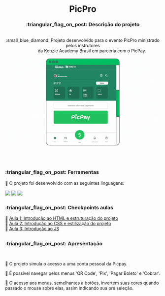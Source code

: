 # <div align="center"> PicPro </div>

<div align="center"><h3>:triangular_flag_on_post: Descrição do projeto</h3></div> <br>

<div align="center">:small_blue_diamond: Projeto desenvolvido para o evento PicPro ministrado pelos instrutores <br> &emsp;&emsp;&emsp;&emsp; da Kenzie Academy Brasil em parceria com o PicPay.</div>

<br>

<div align="center"><img align="center" width="500px" src="https://github.com/camilaMrt/KENZIE---PicPay/blob/main/assets/projeto%20picpro.gif?raw=true"></div>

<br><br>

##

<h3>:triangular_flag_on_post: Ferramentas</h3> 

:small_blue_diamond: O projeto foi desenvolvido com as seguintes linguagens: &emsp;&emsp;

<div>
<img width="61" align="center" src="https://img.shields.io/badge/HTML5-E34F26?style=for-the-badge&logo=html5&logoColor=white">
<img width="53" align="center" src="https://img.shields.io/badge/CSS3-1572B6?style=for-the-badge&logo=css3&logoColor=white">
<img width="87" align="center" src="https://img.shields.io/badge/JavaScript-323330?style=for-the-badge&logo=javascript&logoColor=F7DF1E">
</div>

##

<h3>:triangular_flag_on_post: Checkpoints aulas</h3> 

:small_blue_diamond: [Aula 1: Introdução ao HTML e estruturação do projeto](https://kenzieacademybr.notion.site/Checkpoint-dffdc96f6a3f4db887713163d69fb756) <br>
:small_blue_diamond: [Aula 2: Introdução ao CSS e estilização do projeto](https://kenzieacademybr.notion.site/Checkpoint-b605faa196074f558ba5ef9a91d38919) <br>
:small_blue_diamond: [Aula 3: Introdução ao JS](https://kenzieacademybr.notion.site/Checkpoint-db6f7863c5194db48feffa58c6d22f42) <br>

##

<h3>:triangular_flag_on_post: Apresentação </h3> <br>

:small_blue_diamond: O projeto simula o acesso a uma conta pessoal da Picpay.

:small_blue_diamond: É possível navegar pelos menus 'QR Code', 'Pix', 'Pagar Boleto' e 'Cobrar'.

:small_blue_diamond: O acesso aos menus, semelhantes a botões, invertem suas cores quando passado o mouse sobre elas, assim indicando sua pré seleção.


